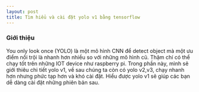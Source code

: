 ```yaml
---
layout: post
title: Tìm hiểu và cài đặt yolo v1 bằng tensorflow 
---
```


### Giới thiệu
You only look once (YOLO) là một mô hình CNN để detect object mà một ưu điểm nổi trội là nhanh hơn nhiều so với những mô hình cũ. Thậm chí có thể chạy tốt trên những IOT device như raspberry pi. Trong phần này, mình sẽ giới thiêu chi tiết yolo v1, về sau chúng ta còn có yolo v2,v3, chạy nhanh hơn nhưng phức tạp hơn và khó cài đặt. Hiểu được yolo v1 sẽ giúp các bạn dễ dàng cài đặt những phiên bản sau.
